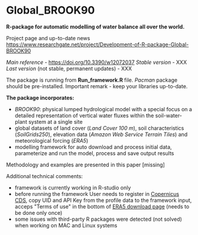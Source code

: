 # Global_BROOK90
**R-package for automatic modelling of water balance all over the world.** 

Project page and up-to-date news https://www.researchgate.net/project/Development-of-R-package-Global-BROOK90

*Main reference* - https://doi.org/10.3390/w12072037
*Stable version* - XXX
*Last version* (not stable, permanent updates) - XXX

The package is running from **Run_framework.R** file. *Pacman* package should be pre-installed. Important remark - keep your libraries up-to-date.

**The package incorporates:**
- *BROOK90*: physical lumped hydrological model with a special focus on a detailed representation of vertical water fluxes within the soil-water-plant system at a single site
- global datasets of land cover (*Land Cover 100 m*), soil characteristics (*SoilGrids250*), elevation data (*Amazon Web Service Terrain Tiles*) and meteorological forcing (*ERA5*)
- modelling framework for auto download and process initial data, parameterize and run the model, process and save output results

Methodology and examples are presented in this paper [missing] 

Additional technical comments:
- framework is currently working in R-studio only
- before running the framework User needs to register in [Copernicus CDS](https://cds.climate.copernicus.eu/user/register?destination=%2F%23!%2Fhome), copy UID and API Key from the profile data to the framework input, acceps "Terms of use" in the bottom of [ERA5 download page](https://cds.climate.copernicus.eu/cdsapp#!/dataset/reanalysis-era5-single-levels?tab=form) (needs to be done only once)
- some issues with third-party R packages were detected (not solved) when working on MAC and Linux systems
